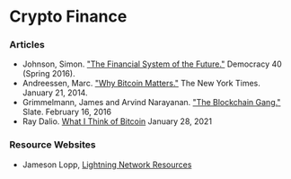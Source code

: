 # Crypto Finance

### Articles
* Johnson, Simon. ["The Financial System of the Future."](http://democracyjournal.org/magazine/40/the-financial-system-of-the-future/) Democracy 40 (Spring 2016). 
* Andreessen, Marc. ["Why Bitcoin Matters."](http://dealbook.nytimes.com/2014/01/21/why-bitcoin-matters/)  The New York Times. January 21, 2014. 
* Grimmelmann, James and Arvind Narayanan. ["The Blockchain Gang."](http://www.slate.com/articles/technology/future_tense/2016/02/bitcoin_s_blockchain_technology_won_t_change_everything.html) Slate. February 16, 2016
* Ray Dalio. [What I Think of Bitcoin](https://www.bridgewater.com/research-and-insights/ray-dalio-what-i-think-of-bitcoin) January 28, 2021

### Resource Websites
* Jameson Lopp, [Lightning Network Resources](https://www.lopp.net/lightning-information.html)

